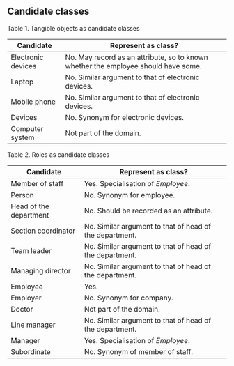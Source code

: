 ## Candidate classes

Table 1. Tangible objects as candidate classes

| Candidate          | Represent as class?                                                                |
| ------------------ | ---------------------------------------------------------------------------------- |
| Electronic devices | No. May record as an attribute, so to known whether the employee should have some. |
| Laptop             | No. Similar argument to that of electronic devices.                                |
| Mobile phone       | No. Similar argument to that of electronic devices.                                |
| Devices            | No. Synonym for electronic devices.                                                |
| Computer system    | Not part of the domain.                                                            |

Table 2. Roles as candidate classes

| Candidate              | Represent as class?                                     |
| ---------------------- | ------------------------------------------------------- |
| Member of staff        | Yes. Specialisation of _Employee_.                      |
| Person                 | No. Synonym for employee.                               |
| Head of the department | No. Should be recorded as an attribute.                 |
| Section coordinator    | No. Similar argument to that of head of the department. |
| Team leader            | No. Similar argument to that of head of the department. |
| Managing director      | No. Similar argument to that of head of the department. |
| Employee               | Yes.                                                    |
| Employer               | No. Synonym for company.                                |
| Doctor                 | Not part of the domain.                                 |
| Line manager           | No. Similar argument to that of head of the department. |
| Manager                | Yes. Specialisation of _Employee_.                      |
| Subordinate            | No. Synonym of member of staff.                         |
